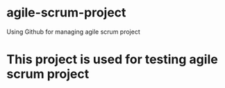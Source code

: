# agile-scrum-project
Using Github for managing agile scrum project
# This project is used for testing agile scrum project
